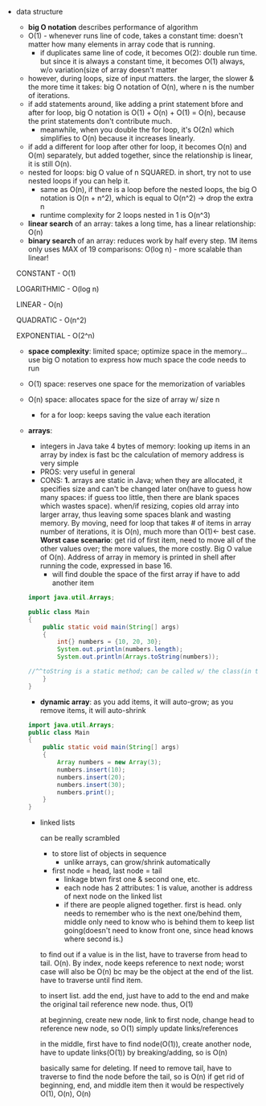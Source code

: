 -   data structure
    
    -   **big O notation** describes performance of algorithm
    -   O(1) - whenever runs line of code, takes a constant time: doesn't matter how many elements in array code that is running.
        -   if duplicates same line of code, it becomes O(2): double run time. but since it is always a constant time, it becomes O(1) always, w/o variation(size of array doesn't matter
    -   however, during loops, size of input matters. the larger, the slower & the more time it takes: big O notation of O(n), where n is the number of iterations.
    -   if add statements around, like adding a print statement bfore and after for loop, big O notation is O(1) + O(n) + O(1) = O(n), because the print statements don't contribute much.
        -   meanwhile, when you double the for loop, it's O(2n) which simplifies to O(n) because it increases linearly.
    -   if add a different for loop after other for loop, it becomes O(n) and O(m) separately, but added together, since the relationship is linear, it is still O(n).
    -   nested for loops: big O value of n SQUARED. in short, try not to use nested loops if you can help it.
        -   same as O(n), if there is a loop before the nested loops, the big O notation is O(n + n^2), which is equal to O(n^2) → drop the extra n
        -   runtime complexity for 2 loops nested in 1 is O(n^3)
    -   **linear search** of an array: takes a long time, has a linear relationship: O(n)
    -   **binary search** of an array: reduces work by half every step. 1M items only uses MAX of 19 comparisons: O(log n) - more scalable than linear!
    
    CONSTANT - O(1)
    
    LOGARITHMIC - O(log n)
    
    LINEAR - O(n)
    
    QUADRATIC - O(n^2)
    
    EXPONENTIAL - O(2^n)
    
    -   **space complexity**: limited space; optimize space in the memory... use big O notation to express how much space the code needs to run
        
    -   O(1) space: reserves one space for the memorization of variables
        
    -   O(n) space: allocates space for the size of array w/ size n
        
        -   for a for loop: keeps saving the value each iteration
    -   **arrays**:
        
        -   integers in Java take 4 bytes of memory: looking up items in an array by index is fast bc the calculation of memory address is very simple
        -   PROS: very useful in general
        -   CONS: **1.** arrays are static in Java; when they are allocated, it specifies size and can't be changed later on(have to guess how many spaces: if guess too little, then there are blank spaces which wastes space). when/if resizing, copies old array into larger array, thus leaving some spaces blank and wasting memory. By moving, need for loop that takes # of items in array number of iterations, it is O(n), much more than O(1)← best case. **Worst case scenario**: get rid of first item, need to move all of the other values over; the more values, the more costly. Big O value of O(n). Address of array in memory is printed in shell after running the code, expressed in base 16.
            -   will find double the space of the first array if have to add another item
        
        ```java
        import java.util.Arrays;
        
        public class Main
        {
        	public static void main(String[] args)
        	{
        		int{} numbers = {10, 20, 30};
        		System.out.println(numbers.length);
        		System.out.println(Arrays.toString(numbers));
        
        //^^toString is a static method; can be called w/ the class(in this case, Arrays)
        	}
        }
        ```
        
        -   **dynamic array**: as you add items, it will auto-grow; as you remove items, it will auto-shrink
        
        ```java
        import java.util.Arrays;
        public class Main
        {
        	public static void main(String[] args)
        	{
        		Array numbers = new Array(3);
        		numbers.insert(10);
        		numbers.insert(20);
        		numbers.insert(30);
        		numbers.print();
        	}
        }
        ```
        
        -   linked lists
            
            can be really scrambled
            
            -   to store list of objects in sequence
                -   unlike arrays, can grow/shrink automatically
            -   first node = head, last node = tail
                -   linkage btwn first one & second one, etc.
                -   each node has 2 attributes: 1 is value, another is address of next node on the linked list
                -   if there are people aligned together. first is head. only needs to remember who is the next one/behind them, middle only need to know who is behind them to keep list going(doesn't need to know front one, since head knows where second is.)
            
            to find out if a value is in the list, have to traverse from head to tail. O(n). By index, node keeps reference to next node; worst case will also be O(n) bc may be the object at the end of the list. have to traverse until find item.
            
            to insert list. add the end, just have to add to the end and make the original tail reference new node. thus, O(1)
            
            at beginning, create new node, link to first node, change head to reference new node, so O(1) simply update links/references
            
            in the middle, first have to find node(O(1)), create another node, have to update links(O(1)) by breaking/adding, so is O(n)
            
            basically same for deleting. If need to remove tail, have to traverse to find the node before the tail, so is O(n) if get rid of beginning, end, and middle item then it would be respectively O(1), O(n), O(n)